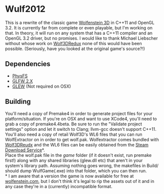 Wulf2012
========
This is a rewrite of the classic game [Wolfenstein 3D][wikiped] in
C++11 and OpenGL 3.2. It is currently far from complete or even
playable, but I'm working on that. In theory, it will run on any system
that has a C++11 compiler and an OpenGL 3.2 driver, but no promises.
I would like to thank Michael Liebscher without whose work on [Wolf3DRedux][wolf3dredux]
none of this would have been possible. (Seriously, have you looked at
the original game's source?!)


Dependencies
------------
* [PhysFS][physfs]
* [GLFW 2.X][glfw]
* [GLEW][glew] (Not required on OSX)

Building
--------
You'll need a copy of Premake4 in order to generate project files for
your platform/situation. If you're on OSX and want to use XCode4, you'll
need to grab a copy of premake4.4beta. Be sure to run the "Validate
project settings" option and let it switch to Clang; llvm-gcc doesn't
support C++11.  
You'll also need a copy of retail Wolf3D's WL6 files that you can run
WolfExtractor on in order to get wolf.pak. Wolfextractor comes bundled
with [Wolf3DReudx][wolf3dredux] and the WL6 files can be easily obtained
from the [Steam Download Service][wolfsteam]\*.  
Place the wolf.pak file in the _game_ folder (if it doesn't exist, run
premake first!) along with any shared libraries (glew.dll etc) that
aren't in your system's library path. Assuming nothing goes wrong, the
makefiles in Build/ should dump WulfGame(.exe) into that folder, which
you can then run.  
\* I am aware that a version the game is now available for free at
[wolfenstein.com][wolf.com], but I don't think it's legal to rip the
assets out of it and in any case they're in a (currently) incompatible
format.



[wikiped]: http://en.wikipedia.org/wiki/Wolfenstein_3D
[physfs]: http://icculus.org/physfs/
[glfw]: http://www.glfw.org/
[glew]: http://glew.sourceforge.net/
[wolf3dredux]: http://wolf3dredux.sourceforge.net/
[wolfsteam]: http://store.steampowered.com/app/2270/
[wolf.com]: http://www.wolfenstein.com/
